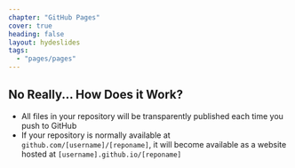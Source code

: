 ```yaml
---
chapter: "GitHub Pages"
cover: true
heading: false
layout: hydeslides
tags:
  - "pages/pages"
---
```


## No Really... How Does it Work?

* All files in your repository will be transparently published each time you push to GitHub
* If your repository is normally available at `github.com/[username]/[reponame]`, it will become available as a website hosted at `[username].github.io/[reponame]`
